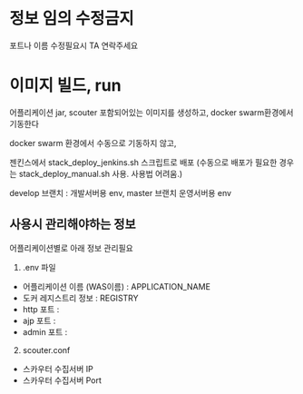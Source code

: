 # 정보 임의 수정금지 
포트나 이름 수정필요시 TA 연락주세요

# 이미지 빌드, run 
어플리케이션 jar, scouter 포함되어있는 이미지를 생성하고, docker swarm환경에서 기동한다

docker swarm 환경에서 수동으로 기동하지 않고, 

젠킨스에서 stack_deploy_jenkins.sh 스크립트로 배포 (수동으로 배포가 필요한 경우는 stack_deploy_manual.sh 사용. 사용법 어려움.)

develop 브랜치 : 개발서버용 env, master 브랜치 운영서버용 env


## 사용시 관리해야하는 정보
어플리케이션별로 아래 정보 관리필요
1. .env 파일

- 어플리케이션 이름 (WAS이름) : APPLICATION_NAME
- 도커 레지스트리 정보 : REGISTRY
- http 포트 : 
- ajp 포트 : 
- admin 포트 : 

2. scouter.conf
- 스카우터 수집서버 IP
- 스카우터 수집서버 Port

